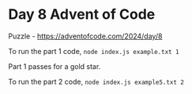 # Day 8 Advent of Code

Puzzle -
https://adventofcode.com/2024/day/8

To run the part 1 code, `node index.js example.txt 1`

Part 1 passes for a gold star.

To run the part 2 code, `node index.js example5.txt 2`
